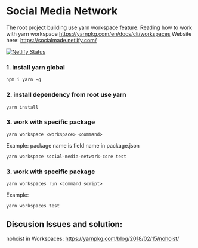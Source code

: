 # Social Media Network
The root project building use yarn workspace feature. Reading how to work with yarn workspace https://yarnpkg.com/en/docs/cli/workspaces
Website here: https://socialmade.netlify.com/

[![Netlify Status](https://api.netlify.com/api/v1/badges/793313c3-6bb8-4d34-8b62-fc0a5d19cc0e/deploy-status)](https://app.netlify.com/sites/socialmade/deploys)

### 1. install yarn global
```shell
npm i yarn -g
```

### 2. install dependency from root use yarn
```shell
yarn install
```

### 3. work with specific package
```shell
yarn workspace <workspace> <command>
```
Example:
package name is field name in package.json
```shell
yarn workspace social-media-network-core test
```

### 3. work with specific package
```shell
yarn workspaces run <command script>
```
Example:
```shell
yarn workspaces test
```


## Discusion Issues and solution: 
nohoist in Workspaces: https://yarnpkg.com/blog/2018/02/15/nohoist/
